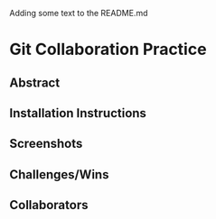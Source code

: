 Adding some text to the README.md 

# Git Collaboration Practice

## Abstract

## Installation Instructions

## Screenshots

## Challenges/Wins

## Collaborators